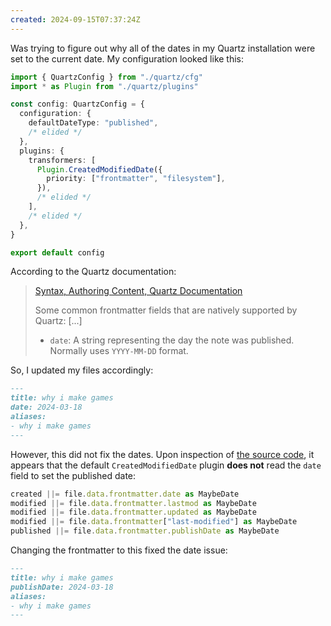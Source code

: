```yaml
---
created: 2024-09-15T07:37:24Z
---
```


Was trying to figure out why all of the dates in my Quartz installation were set to the current date. My configuration looked like this:

```ts
import { QuartzConfig } from "./quartz/cfg"
import * as Plugin from "./quartz/plugins"

const config: QuartzConfig = {
  configuration: {
    defaultDateType: "published",
    /* elided */
  },
  plugins: {
    transformers: [
      Plugin.CreatedModifiedDate({
        priority: ["frontmatter", "filesystem"],
      }),
      /* elided */
    ],
    /* elided */
  },
}

export default config
```

According to the Quartz documentation:

> [Syntax, Authoring Content, Quartz Documentation](https://quartz.jzhao.xyz/authoring-content)
>
> Some common frontmatter fields that are natively supported by Quartz: [...]
> - `date`: A string representing the day the note was published. Normally uses `YYYY-MM-DD` format.

So, I updated my files accordingly:

```md
---
title: why i make games
date: 2024-03-18
aliases:
- why i make games
---
```

However, this did not fix the dates. Upon inspection of [the source code](https://github.com/jackyzha0/quartz/blob/v4/quartz/plugins/transformers/lastmod.ts), it appears that the default `CreatedModifiedDate` plugin **does not** read the `date` field to set the published date:

```ts
created ||= file.data.frontmatter.date as MaybeDate
modified ||= file.data.frontmatter.lastmod as MaybeDate
modified ||= file.data.frontmatter.updated as MaybeDate
modified ||= file.data.frontmatter["last-modified"] as MaybeDate
published ||= file.data.frontmatter.publishDate as MaybeDate
```

Changing the frontmatter to this fixed the date issue:

```md
---
title: why i make games
publishDate: 2024-03-18
aliases:
- why i make games
---
```
